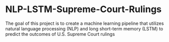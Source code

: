 # NLP-LSTM-Supreme-Court-Rulings
The goal of this project is to create a machine learning pipeline that utilizes natural language processing (NLP) and long short-term memory (LSTM) to predict the outcomes of U.S. Supreme Court rulings
